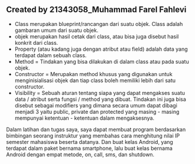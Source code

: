 ## Created by 21343058_Muhammad Farel Fahlevi

- Class merupakan blueprint/rancangan dari suatu objek. Class adalah gambaran umum dari suatu objek.
- objek merupakan hasil cetak dari class, atau bisa juga disebut hasil konkrit dari class.
- Property (atau kadang juga dengan atribut atau field) adalah data yang terdapat dalam sebuah class.
- Method = Tindakan yang bisa dilakukan di dalam class atau pada suatu objek.
- Constructor = Merupakan method khusus yang digunakan untuk menginisialisasi objek dan tiap class boleh memiliki lebih dari satu constructor.
- Visibility = Sebuah aturan tentang siapa yang dapat mengakses suatu data / atribut serta fungsi / method yang dibuat. Tindakan ini juga bisa disebut sebagai modifiers yang dimana secara umum dapat dibagi menjadi 3 yaitu public, private dan protected yang masing - masing mempunyai ketentuan - ketentuan dalam mengaksesnya.

Dalam latihan dan tugas saya, saya dapat membuat program berdasarkan bimbingan seorang instruktur yang membahas cara menghitung nilai IP semester mahasiswa beserta datanya. Dan buat kelas Android, yang terdapat dalam paket bernama smartphone, lalu buat kelas bernama Android dengan empat metode, on, call, sms, dan shutdown.
